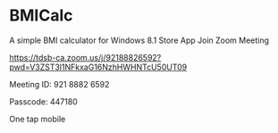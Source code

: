 # BMICalc
A simple BMI calculator for Windows 8.1 Store App
Join Zoom Meeting

https://tdsb-ca.zoom.us/j/92188826592?pwd=V3ZST3l1NFkxaG16NzhHWHNTcU50UT09


Meeting ID: 921 8882 6592

Passcode: 447180

One tap mobile
